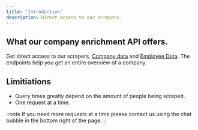 ```yaml
---
title: 'Introduction'
description: Direct access to our scrapers.
---
```


## What our company enrichment API offers.
Get direct access to our scrapers, [Company data](/docs/enricher/company-reference) and [Employee Data](/docs/enricher/employee-reference). The endpoints help you
get an entire overview of a company.

## Limitiations
- Query times greatly depend on the amount of people being scraped.
- One request at a time.

::note
If you need more requests at a time please contact us using the chat bubble in the bottom right of the page.
::
